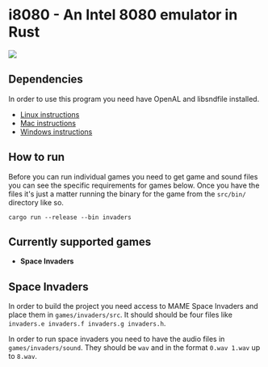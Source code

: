 i8080 - An Intel 8080 emulator in Rust
======================================

[![](https://tokei.rs/b1/github/Aaronepower/i8080?category=code)](https://tokei.rs)


Dependencies
------------

In order to use this program you need have OpenAL and libsndfile installed.

- [Linux instructions](https://github.com/jhasse/ears#linux)
- [Mac instructions](https://github.com/jhasse/ears#mac)
- [Windows instructions](https://github.com/jhasse/ears#windows)


How to run
----------

Before you can run individual games you need to get game and sound files you can
see the specific requirements for games below. Once you have the files it's just
a matter running the binary for the game from the `src/bin/` directory like so.

```
cargo run --release --bin invaders
```

Currently supported games
-------------------------

- **Space Invaders**


Space Invaders
--------------

In order to build the project you need access to MAME Space Invaders and place
them in `games/invaders/src`. It should should be four files like
`invaders.e invaders.f invaders.g invaders.h`.

In order to run space invaders you need to have the audio files in
`games/invaders/sound`. They should be `wav` and in the format `0.wav 1.wav` up
to `8.wav`.
